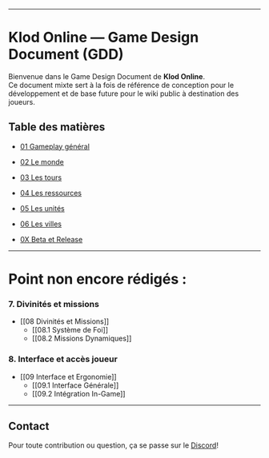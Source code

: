 ______
# Klod Online — Game Design Document (GDD)

Bienvenue dans le Game Design Document de **Klod Online**.  
Ce document mixte sert à la fois de référence de conception pour le développement et de base future pour le wiki public à destination des joueurs.
## Table des matières
 - [01 Gameplay général](01%20Gameplay%20Général)
 - [02 Le monde](02%20Le%20Monde)
 - [03 Les tours](03%20Les%20tours)
 - [04 Les ressources](04%20Les%20ressources.md)
 - [05 Les unités](05%20Les%20unités.md)
 - [06 Les villes](06%20Les%20villes.md)

 - [0X Beta et Release](0X%20Beta%20et%20Realease.md)

____
# Point non encore rédigés :

### 7. Divinités et missions
- [[08 Divinités et Missions]]
  - [[08.1 Système de Foi]]
  - [[08.2 Missions Dynamiques]]

### 8. Interface et accès joueur
- [[09 Interface et Ergonomie]]
  - [[09.1 Interface Générale]]
  - [[09.2 Intégration In-Game]]

---

## Contact

Pour toute contribution ou question, ça se passe sur le [Discord](https://discord.gg/UcyS3enr)!
